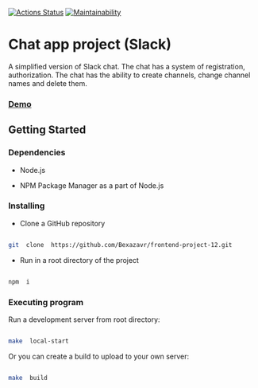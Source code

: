 [![Actions Status](https://github.com/Bexazavr/frontend-project-12/actions/workflows/hexlet-check.yml/badge.svg)](https://github.com/Bexazavr/frontend-project-12/actions)
[![Maintainability](https://api.codeclimate.com/v1/badges/a4434be3f5bead3c87e2/maintainability)](https://codeclimate.com/github/Bexazavr/frontend-project-12/maintainability)

# Chat app project (Slack)



A simplified version of Slack chat. The chat has a system of registration, authorization. The chat has the ability to create channels, change channel names and delete them.

### [Demo](https://frontend-project-12-o8kt.onrender.com)

## Getting Started

### Dependencies

- Node.js

- NPM Package Manager as a part of Node.js

### Installing

- Clone a GitHub repository

```sh

git  clone  https://github.com/Bexazavr/frontend-project-12.git

```

- Run in a root directory of the project

```sh

npm  i

```

### Executing program

Run a development server from root directory:

```sh

make  local-start

```

Or you can create a build to upload to your own server:

```sh

make  build

```
